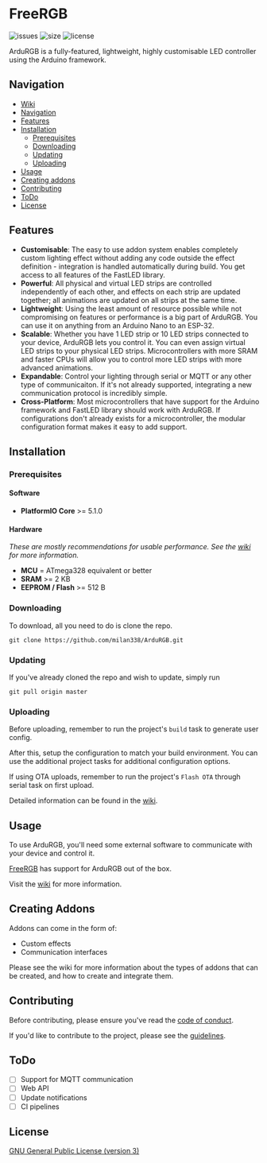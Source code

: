 # FreeRGB

![issues](https://img.shields.io/github/issues/milan338/ArduRGB?style=flat-square)
![size](https://img.shields.io/github/repo-size/milan338/ArduRGB?style=flat-square)
![license](https://img.shields.io/github/license/milan338/ArduRGB?style=flat-square)

ArduRGB is a fully-featured, lightweight, highly customisable LED controller using the Arduino framework.

## Navigation

- [Wiki](https://github.com/milan338/ArduRGB/wiki)
- [Navigation](#navigation)
- [Features](#features)
- [Installation](#installation)
  - [Prerequisites](#prerequisites)
  - [Downloading](#downloading)
  - [Updating](#updating)
  - [Uploading](#uploading)
- [Usage](#usage)
- [Creating addons](#creating-addons)
- [Contributing](#contributing)
- [ToDo](#todo)
- [License](#license)

## Features

- **Customisable**: The easy to use addon system enables completely custom lighting effect without adding any code outside the effect definition - integration is handled automatically during build. You get access to all features of the FastLED library.
- **Powerful**: All physical and virtual LED strips are controlled independently of each other, and effects on each strip are updated together; all animations are updated on all strips at the same time.
- **Lightweight**: Using the least amount of resource possible while not compromising on features or performance is a big part of ArduRGB. You can use it on anything from an Arduino Nano to an ESP-32.
- **Scalable**: Whether you have 1 LED strip or 10 LED strips connected to your device, ArduRGB lets you control it. You can even assign virtual LED strips to your physical LED strips. Microcontrollers with more SRAM and faster CPUs will allow you to control more LED strips with more advanced animations.
- **Expandable**: Control your lighting through serial or MQTT or any other type of communicaiton. If it's not already supported, integrating a new communication protocol is incredibly simple.
- **Cross-Platform**: Most microcontrollers that have support for the Arduino framework and FastLED library should work with ArduRGB. If configurations don't already exists for a microcontroller, the modular configuration format makes it easy to add support.

## Installation

### Prerequisites

#### Software

- **PlatformIO Core** >= 5.1.0

#### Hardware

*These are mostly recommendations for usable performance.*
*See the [wiki](https://github.com/milan338/ArduRGB/wiki) for more information.*

- **MCU** = ATmega328 equivalent or better
- **SRAM** >= 2 KB
- **EEPROM / Flash** >= 512 B

### Downloading

To download, all you need to do is clone the repo.
```
git clone https://github.com/milan338/ArduRGB.git
```

### Updating

If you've already cloned the repo and wish to update, simply run
```
git pull origin master
```

### Uploading

Before uploading, remember to run the project's `build` task to generate user config.

After this, setup the configuration to match your build environment.
You can use the additional project tasks for additional configuration options.

If using OTA uploads, remember to run the project's `Flash OTA` through serial task on first upload.

Detailed information can be found in the [wiki](https://github.com/milan338/ArduRGB/wiki).

## Usage

To use ArduRGB, you'll need some external software to communicate with your device and control it.

[FreeRGB](https://github.com/milan338/FreeRGB) has support for ArduRGB out of the box.

Visit the [wiki](https://github.com/milan338/ArduRGB/wiki) for more information.

## Creating Addons

Addons can come in the form of:
- Custom effects
- Communication interfaces

Please see the wiki for more information about the types of addons that can be created,
and how to create and integrate them.

## Contributing

Before contributing, please ensure you've read the [code of conduct](CODE_OF_CONDUCT.md).

If you'd like to contribute to the project, please see the [guidelines](CONTRIBUTING.md).

## ToDo

- [ ] Support for MQTT communication
- [ ] Web API
- [ ] Update notifications
- [ ] CI pipelines

## License

[GNU General Public License (version 3)](LICENSE)
